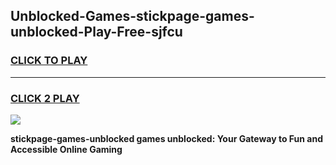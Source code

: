 
## Unblocked-Games-stickpage-games-unblocked-Play-Free-sjfcu
<h3>
<a href="https://premium76.site?title=stickpage-games-unblocked&ref=23A">CLICK TO PLAY</a></h3>
<hr>

<h3>
<a href="https://premium76.site?title=stickpage-games-unblocked&ref=23A">CLICK 2 PLAY</a>
  
</h3>

<a href="https://premium76.site?title=stickpage-games-unblocked&ref=23A"><img src="https://clearcache.store/games.png"></a>


**stickpage-games-unblocked games unblocked: Your Gateway to Fun and Accessible Online Gaming**
